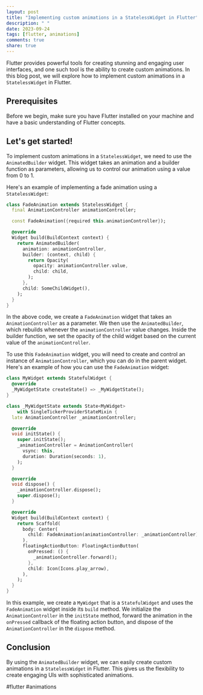 ```yaml
---
layout: post
title: "Implementing custom animations in a StatelessWidget in Flutter"
description: " "
date: 2023-09-24
tags: [flutter, animations]
comments: true
share: true
---
```


Flutter provides powerful tools for creating stunning and engaging user interfaces, and one such tool is the ability to create custom animations. In this blog post, we will explore how to implement custom animations in a `StatelessWidget` in Flutter.

## Prerequisites
Before we begin, make sure you have Flutter installed on your machine and have a basic understanding of Flutter concepts.

## Let's get started!
To implement custom animations in a `StatelessWidget`, we need to use the `AnimatedBuilder` widget. This widget takes an animation and a builder function as parameters, allowing us to control our animation using a value from 0 to 1.

Here's an example of implementing a fade animation using a `StatelessWidget`:

```dart
class FadeAnimation extends StatelessWidget {
  final AnimationController animationController;

  const FadeAnimation({required this.animationController});

  @override
  Widget build(BuildContext context) {
    return AnimatedBuilder(
      animation: animationController,
      builder: (context, child) {
        return Opacity(
          opacity: animationController.value,
          child: child,
        );
      },
      child: SomeChildWidget(),
    );
  }
}
```

In the above code, we create a `FadeAnimation` widget that takes an `AnimationController` as a parameter. We then use the `AnimatedBuilder`, which rebuilds whenever the `animationController` value changes. Inside the builder function, we set the opacity of the child widget based on the current value of the `animationController`.

To use this `FadeAnimation` widget, you will need to create and control an instance of `AnimationController`, which you can do in the parent widget. Here's an example of how you can use the `FadeAnimation` widget:

```dart
class MyWidget extends StatefulWidget {
  @override
  _MyWidgetState createState() => _MyWidgetState();
}

class _MyWidgetState extends State<MyWidget>
    with SingleTickerProviderStateMixin {
  late AnimationController _animationController;

  @override
  void initState() {
    super.initState();
    _animationController = AnimationController(
      vsync: this,
      duration: Duration(seconds: 1),
    );
  }

  @override
  void dispose() {
    _animationController.dispose();
    super.dispose();
  }

  @override
  Widget build(BuildContext context) {
    return Scaffold(
      body: Center(
        child: FadeAnimation(animationController: _animationController),
      ),
      floatingActionButton: FloatingActionButton(
        onPressed: () {
          _animationController.forward();
        },
        child: Icon(Icons.play_arrow),
      ),
    );
  }
}
```

In this example, we create a `MyWidget` that is a `StatefulWidget` and uses the `FadeAnimation` widget inside its `build` method. We initialize the `AnimationController` in the `initState` method, forward the animation in the `onPressed` callback of the floating action button, and dispose of the `AnimationController` in the `dispose` method.

## Conclusion
By using the `AnimatedBuilder` widget, we can easily create custom animations in a `StatelessWidget` in Flutter. This gives us the flexibility to create engaging UIs with sophisticated animations.

#flutter #animations